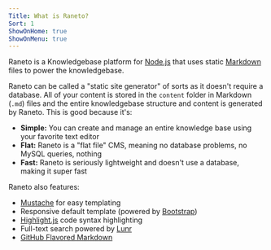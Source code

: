 ```yaml
---
Title: What is Raneto?
Sort: 1
ShowOnHome: true
ShowOnMenu: true
---
```


Raneto is a Knowledgebase platform for [Node.js](https://nodejs.org/) that uses static
[Markdown](https://daringfireball.net/projects/markdown/syntax) files to power the knowledgebase.

Raneto can be called a "static site generator" of sorts as it doesn't require a database. All
of your content is stored in the `content` folder in Markdown (`.md`) files and the entire
knowledgebase structure and content is generated by Raneto. This is good because it's:

- **Simple:** You can create and manage an entire knowledge base using your favorite text editor
- **Flat:** Raneto is a "flat file" CMS, meaning no database problems, no MySQL queries, nothing
- **Fast:** Raneto is seriously lightweight and doesn't use a database, making it super fast

Raneto also features:

- [Mustache](https://mustache.github.io/) for easy templating
- Responsive default template (powered by [Bootstrap](https://getbootstrap.com/))
- [Highlight.js](https://highlightjs.org/) code syntax highlighting
- Full-text search powered by [Lunr](https://lunrjs.com/)
- [GitHub Flavored Markdown](https://help.github.com/articles/github-flavored-markdown)
